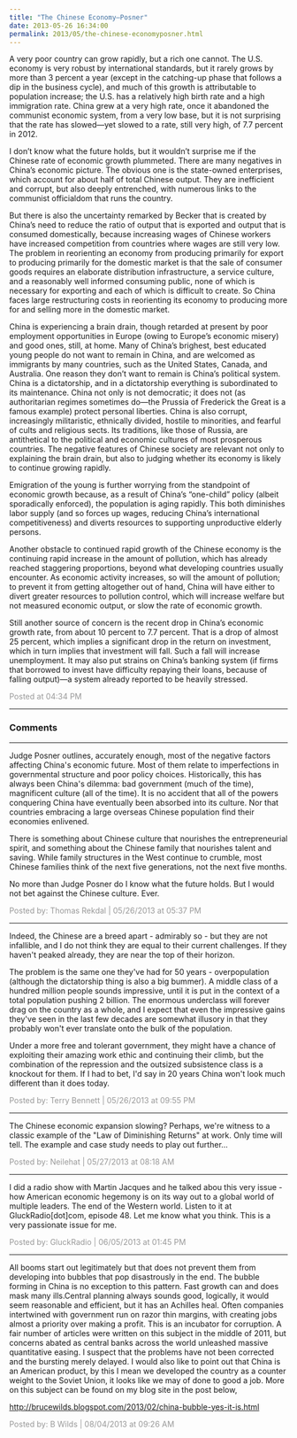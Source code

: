 ```yaml
---
title: "The Chinese Economy—Posner"
date: 2013-05-26 16:34:00
permalink: 2013/05/the-chinese-economyposner.html
---
```

A very poor country can grow rapidly, but a rich one cannot. The U.S. economy is very robust by international standards, but it rarely grows by more than 3 percent a year (except in the catching-up phase that follows a dip in the business cycle), and much of this growth is attributable to population increase; the U.S. has a relatively high birth rate and a high immigration rate. China grew at a very high rate, once it abandoned the communist economic system, from a very low base, but it is not surprising that the rate has slowed—yet slowed to a rate, still very high, of 7.7 percent in 2012.

I don’t know what the future holds, but it wouldn’t surprise me if the Chinese rate of economic growth plummeted. There are many negatives in China’s economic picture. The obvious one is the state-owned enterprises, which account for about half of total Chinese output. They are inefficient and corrupt, but also deeply entrenched, with numerous links to the communist officialdom that runs the country.

But there is also the uncertainty remarked by Becker that is created by China’s need to reduce the ratio of output that is exported and output that is consumed domestically, because increasing wages of Chinese workers have increased competition from countries where wages are still very low. The problem in reorienting an economy from producing primarily for export to producing primarily for the domestic market is that the sale of consumer goods requires an elaborate distribution infrastructure, a service culture, and a reasonably well informed consuming public, none of which is necessary for exporting and each of which is difficult to create. So China faces large restructuring costs in reorienting its economy to producing more for and selling more in the domestic market.

China is experiencing a brain drain, though retarded at present by poor employment opportunities in Europe (owing to Europe’s economic misery) and good ones, still, at home. Many of China’s brighest, best educated young people do not want to remain in China, and are welcomed as immigrants by many countries, such as the United States, Canada, and Australia. One reason they don’t want to remain is China’s political system. China is a dictatorship, and in a dictatorship everything is subordinated to its maintenance. China not only is not democratic; it does not (as authoritarian regimes sometimes do—the Prussia of Frederick the Great is a famous example) protect personal liberties. China is also corrupt, increasingly militaristic, ethnically divided, hostile to minorities, and fearful of cults and religious sects. Its traditions, like those of Russia, are antithetical to the political and economic cultures of most prosperous countries. The negative features of Chinese society are relevant not only to explaining the brain drain, but also to judging whether its economy is likely to continue growing rapidly.

Emigration of the young is further worrying from the standpoint of economic growth because, as a result of China’s “one-child” policy (albeit sporadically enforced), the population is aging rapidly. This both diminishes labor supply (and so forces up wages, reducing China’s international competitiveness) and diverts resources to supporting unproductive elderly persons.

Another obstacle to continued rapid growth of the Chinese economy is the continuing rapid increase in the amount of pollution, which has already reached staggering proportions, beyond what developing countries usually encounter. As economic activity increases, so will the amount of pollution; to prevent it from getting altogether out of hand, China will have either to divert greater resources to pollution control, which will increase welfare but not measured economic output, or slow the rate of economic growth.

Still another source of concern is the recent drop in China’s economic growth rate, from about 10 percent to 7.7 percent. That is a drop of almost 25 percent, which implies a significant drop in the return on investment, which in turn implies that investment will fall. Such a fall will increase unemployment. It may also put strains on China’s banking system (if firms that borrowed to invest have difficulty repaying their loans, because of falling output)—a system already reported to be heavily stressed.

<span style="color:#999">Posted at 04:34 PM</span>

<!-- more -->

---

### Comments

---

Judge Posner outlines, accurately enough, most of the negative factors affecting China's economic future.  Most of them relate to imperfections in governmental structure and poor policy choices.  Historically, this has always been China's dilemma: bad government (much of the time), magnificent culture (all of the time).  It is no accident that all of the powers conquering China have eventually been absorbed into its culture.  Nor that countries embracing a large overseas Chinese population find their economies enlivened.

There is something about Chinese culture that nourishes the entrepreneurial spirit, and something about the Chinese family that nourishes talent and saving.  While family structures in the West continue to crumble, most Chinese families think of the next five generations, not the next five months.

No more than Judge Posner do I know what the future holds.  But I would not bet against the Chinese culture.  Ever.

<span style="color:#999">Posted by: Thomas Rekdal | 05/26/2013 at 05:37 PM</span>

---

Indeed, the Chinese are a breed apart - admirably so - but they are not infallible, and I do not think they are equal to their current challenges.  If they haven't peaked already, they are near the top of their horizon.

The problem is the same one they've had for 50 years - overpopulation (although the dictatorship thing is also a big bummer).  A middle class of a hundred million people sounds impressive, until it is put in the context of a total population pushing 2 billion.  The enormous underclass will forever drag on the country as a whole, and I expect that even the impressive gains they've seen in the last few decades are somewhat illusory in that they probably won't ever translate onto the bulk of the population.

Under a more free and tolerant government, they might have a chance of exploiting their amazing work ethic and continuing their climb, but the combination of the repression and the outsized subsistence class is a knockout for them.  If I had to bet, I'd say in 20 years China won't look much different than it does today.


<span style="color:#999">Posted by: Terry Bennett | 05/26/2013 at 09:55 PM</span>

---

The Chinese economic expansion slowing? Perhaps, we're witness to  a classic example of the "Law of Diminishing Returns" at work. Only time will tell. The example and case study needs to play out further...  

<span style="color:#999">Posted by: Neilehat | 05/27/2013 at 08:18 AM</span>

---

I did a radio show with Martin Jacques and he talked abou this very issue -  how American economic hegemony is on its way out to a global world of multiple leaders. The end of the Western world. Listen to it at GluckRadio[dot]com, episode 48. Let me know what you think.
This is a very passionate issue for me. 

<span style="color:#999">Posted by: GluckRadio | 06/05/2013 at 01:45 PM</span>

---

All booms start out legitimately but that does not prevent them from developing into bubbles that pop disastrously in the end. The bubble forming in China is no exception to this pattern. Fast growth can and does mask many ills.Central planning always sounds good, logically, it would seem reasonable and efficient, but it has an Achilles heal. Often companies intertwined with government run on razor thin margins, with creating jobs almost a priority over making a profit. This is an incubator for corruption. A fair number of articles were written on this subject in the middle of 2011, but concerns abated as central banks across the world unleashed massive quantitative easing. I suspect that the problems have not been corrected and the bursting merely delayed. I would also like to point out that China is an American product, by this I mean we developed the country as a counter weight to the Soviet Union, it looks like we may of done to good a job. More on this subject can be found on my blog site in the post below,

http://brucewilds.blogspot.com/2013/02/china-bubble-yes-it-is.html


<span style="color:#999">Posted by: B Wilds | 08/04/2013 at 09:26 AM</span>